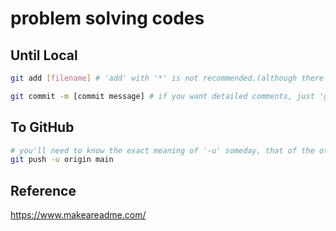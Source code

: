 # problem solving codes

## Until Local

```bash
git add [filename] # 'add' with '*' is not recommended.(although there is .gitignore)

git commit -m [commit message] # if you want detailed comments, just 'git commit'.
```

## To GitHub

```bash
# you'll need to know the exact meaning of '-u' someday, that of the other arguments as well...
git push -u origin main
```

## Reference
https://www.makeareadme.com/

